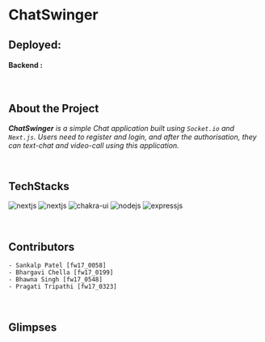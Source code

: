 # **ChatSwinger**

## **Deployed**:

#### Backend :

<br/>

## **About the Project**

_**ChatSwinger** is a simple Chat application built using `Socket.io` and `Next.js`. Users need to register and login, and after the authorisation, they can text-chat and video-call using this application._

<br/>

## **TechStacks**

 <p>
  <img src="https://img.shields.io/badge/Next.js-000000?style=for-the-badge&logo=nextdotjs&logoColor=white" alt="nextjs"/>
 <img src="https://img.shields.io/badge/Socket.io-3b3b3b?style=for-the-badge&logo=socketdotio&logoColor=white" alt="nextjs"/>
 <img src="https://img.shields.io/badge/Chakra%20UI-27bdb1?style=for-the-badge&logo=chakraui&logoColor=white" alt="chakra-ui" />
 <img src="https://img.shields.io/badge/Node.js-70a760?style=for-the-badge&logo=nodedotjs&logoColor=white" alt="nodejs" />
<img src="https://img.shields.io/badge/Express.js-000000?style=for-the-badge&logo=express&logoColor=white" alt="expressjs"/>
 </p>

<br/>

## **Contributors**

    - Sankalp Patel [fw17_0058]
    - Bhargavi Chella [fw17_0199]
    - Bhawna Singh [fw17_0548]
    - Pragati Tripathi [fw17_0323]

<br/>

## **Glimpses**
